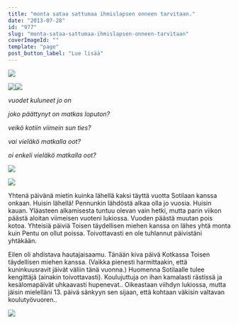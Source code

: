 ```yaml
---
title: "monta sataa sattumaa ihmislapsen onneen tarvitaan."
date: "2013-07-28"
id: "977"
slug: "monta-sataa-sattumaa-ihmislapsen-onneen-tarvitaan"
coverImageId: ""
template: "page"
post_button_label: "Lue lisää"
---
```


[![](/images/pentu.png)](http://1.bp.blogspot.com/-9Sg9M4UxYGA/UfVlFdOjOMI/AAAAAAAAGWA/hW1JjS9cRJo/s1600/pentu.png)

[![](/images/IMG_0089.png)](http://3.bp.blogspot.com/-cgGmOwQgpfg/UfVnKyl8lPI/AAAAAAAAGWo/w2LZHL1NOaI/s1600/IMG_0089.png)[![](/images/IMG_6405.png)](http://4.bp.blogspot.com/-5buMzMd5HzE/UfVnLOv7lSI/AAAAAAAAGWs/kB1L2ysYoSE/s1600/IMG_6405.png)

  

_vuodet kuluneet jo on_

_joko päättynyt on matkas loputon?_

_veikö kotiin viimein sun ties?_

_vai vieläkö matkalla oot?_

_oi enkeli vieläkö matkalla oot?_

  

[![](/images/sotilas.png)](http://1.bp.blogspot.com/-TrGHw_bPUS0/UfVlFQuIjhI/AAAAAAAAGWE/0ZsswU4Gk_k/s1600/sotilas.png)

[![](/images/IMG_1804.png)](http://2.bp.blogspot.com/-DhNlwvksSBQ/UfVob7GjZFI/AAAAAAAAGXA/yst96eNlKoY/s1600/IMG_1804.png)

  

Yhtenä päivänä mietin kuinka lähellä kaksi täyttä vuotta Sotilaan kanssa onkaan. Huisin lähellä! Pennunkin lähdöstä alkaa olla jo vuosia. Huisin kauan. Yläasteen alkamisesta tuntuu olevan vain hetki, mutta parin viikon päästä aloitan viimeisen vuoteni lukiossa. Vuoden päästä muutan pois kotoa. Yhteisiä päiviä Toisen täydellisen miehen kanssa on lähes yhtä monta kuin Pentu on ollut poissa. Toivottavasti en ole tuhlannut päivistäni yhtäkään.

  

Eilen oli ahdistava hautajaisaamu. Tänään kiva päivä Kotkassa Toisen täydellisen miehen kanssa. (Vaikka pienesti harmittaakin, että kuninkuusravit jäivät väliin tänä vuonna.) Huomenna Sotilaalle tulee kengittäjä (ainakin toivottavasti). Koulujuttuja on ihan kamalasti rästissä ja kesälomapäivät uhkaavasti hupenevat.. Oikeastaan viihdyn lukiossa, mutta jäisin mielelläni 13. päivä sänkyyn sen sijaan, että kohtaan väkisin valtavan koulutyövuoren..

  

[![](/images/ak.png)](http://1.bp.blogspot.com/-ot67i8mZCEI/UfWBFD3spmI/AAAAAAAAGXU/4uz6UIYQw1w/s1600/ak.png)
